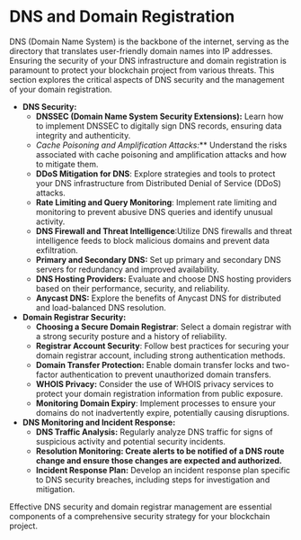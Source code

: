 # DNS and Domain Registration
DNS (Domain Name System) is the backbone of the internet, serving as the directory that translates user-friendly domain names into IP addresses. Ensuring the security of your DNS infrastructure and domain registration is paramount to protect your blockchain project from various threats. This section explores the critical aspects of DNS security and the management of your domain registration.

- **DNS Security:**
    - **DNSSEC (Domain Name System Security Extensions):** Learn how to implement DNSSEC to digitally sign DNS records, ensuring data integrity and authenticity.
    - **Cache Poisoning and Amplification Attacks*:*** Understand the risks associated with cache poisoning and amplification attacks and how to mitigate them.
    - **DDoS Mitigation for DNS**: Explore strategies and tools to protect your DNS infrastructure from Distributed Denial of Service (DDoS) attacks.
    - **Rate Limiting and Query Monitoring**: Implement rate limiting and monitoring to prevent abusive DNS queries and identify unusual activity.
    - **DNS Firewall and Threat Intelligence**:Utilize DNS firewalls and threat intelligence feeds to block malicious domains and prevent data exfiltration.
    - **Primary and Secondary DNS:** Set up primary and secondary DNS servers for redundancy and improved availability.
    - **DNS Hosting Providers:** Evaluate and choose DNS hosting providers based on their performance, security, and reliability.
    - **Anycast DNS:** Explore the benefits of Anycast DNS for distributed and load-balanced DNS resolution.
- **Domain Registrar Security:**
    - **Choosing a Secure Domain Registrar**: Select a domain registrar with a strong security posture and a history of reliability.
    - **Registrar Account Security**: Follow best practices for securing your domain registrar account, including strong authentication methods.
    - **Domain Transfer Protection:** Enable domain transfer locks and two-factor authentication to prevent unauthorized domain transfers.
    - **WHOIS Privacy:** Consider the use of WHOIS privacy services to protect your domain registration information from public exposure.
    - **Monitoring Domain Expiry**: Implement processes to ensure your domains do not inadvertently expire, potentially causing disruptions.
- **DNS Monitoring and Incident Response:**
    - **DNS Traffic Analysis:** Regularly analyze DNS traffic for signs of suspicious activity and potential security incidents.
    - **Resolution Monitoring: Create alerts to be notified of a DNS route change and ensure those changes are expected and authorized.**
    - **Incident Response Plan:** Develop an incident response plan specific to DNS security breaches, including steps for investigation and mitigation.

Effective DNS security and domain registrar management are essential components of a comprehensive security strategy for your blockchain project.